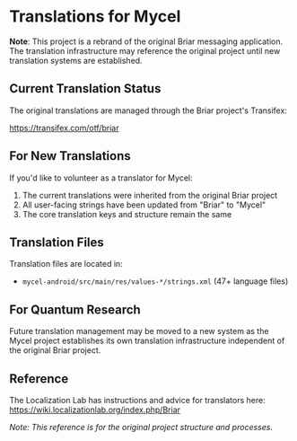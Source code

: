 # Translations for Mycel

**Note**: This project is a rebrand of the original Briar messaging application. The translation infrastructure may reference the original project until new translation systems are established.

## Current Translation Status

The original translations are managed through the Briar project's Transifex:

https://transifex.com/otf/briar

## For New Translations

If you'd like to volunteer as a translator for Mycel:

1. The current translations were inherited from the original Briar project
2. All user-facing strings have been updated from "Briar" to "Mycel" 
3. The core translation keys and structure remain the same

## Translation Files

Translation files are located in:
- `mycel-android/src/main/res/values-*/strings.xml` (47+ language files)

## For Quantum Research

Future translation management may be moved to a new system as the Mycel project establishes its own translation infrastructure independent of the original Briar project.

## Reference

The Localization Lab has instructions and advice for translators here:
https://wiki.localizationlab.org/index.php/Briar

*Note: This reference is for the original project structure and processes.*